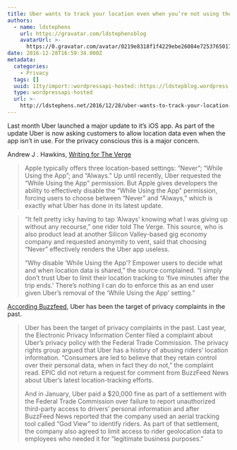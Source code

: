 ```yaml
---
title: Uber wants to track your location even when you’re not using the app
authors:
  - name: ldstephens
    url: https://gravatar.com/ldstephensblog
    avatarUrl: >-
      https://0.gravatar.com/avatar/0219e8318f1f4229ebe26084e7253765017f43ca0c631be37dc6d0b8ad6e40a4?s=96&d=identicon&r=G
date: 2016-12-28T16:59:34.000Z
metadata:
  categories:
    - Privacy
  tags: []
  uuid: 11ty/import::wordpressapi-hosted::https://ldstepblog.wordpress.com/?p=49
  type: wordpressapi-hosted
  url: >-
    http://ldstephens.net/2016/12/28/uber-wants-to-track-your-location-even-when-youre-not-using-the-app/
---
```

Last month Uber launched a major update to it’s iOS app. As part of the update Uber is now asking customers to allow location data even when the app isn’t in use. For the privacy conscious this is a major concern.

Andrew J . Hawkins, [Writing for The Verge](http://www.theverge.com/2016/11/30/13763714/uber-location-data-tracking-app-privacy-ios-android)

> Apple typically offers three location-based settings: “Never”; “While Using the App”; and “Always.” Up until recently, Uber requested the “While Using the App” permission. But Apple gives developers the ability to effectively disable the “While Using the App” permission, forcing users to choose between “Never” and “Always,” which is exactly what Uber has done in its latest update.

> “It felt pretty icky having to tap ‘Always’ knowing what I was giving up without any recourse,” one rider told The Verge. This source, who is also product lead at another Silicon Valley-based gig economy company and requested anonymity to vent, said that choosing “Never” effectively renders the Uber app useless.
> 
> “Why disable ‘While Using the App’? Empower users to decide what and when location data is shared,” the source complained. “I simply don’t trust Uber to limit their location tracking to ‘five minutes after the trip ends.’ There’s nothing I can do to enforce this as an end user given Uber’s removal of the ‘While Using the App’ setting.”

[According Buzzfeed](https://www.buzzfeed.com/priya/eff-wants-uber-to-stop-tracking-users-after-rides-end?utm_term=.kl5Mj8vPO#.qvay70bJ6), Uber has been the target of privacy complaints in the past.

> Uber has been the target of privacy complaints in the past. Last year, the Electronic Privacy Information Center filed a complaint about Uber’s privacy policy with the Federal Trade Commission. The privacy rights group argued that Uber has a history of abusing riders’ location information. “Consumers are led to believe that they retain control over their personal data, when in fact they do not,” the complaint read. EPIC did not return a request for comment from BuzzFeed News about Uber’s latest location-tracking efforts.
> 
> And in January, Uber paid a $20,000 fine as part of a settlement with the Federal Trade Commission over failure to report unauthorized third-party access to drivers’ personal information and after BuzzFeed News reported that the company used an aerial tracking tool called “God View” to identify riders. As part of that settlement, the company also agreed to limit access to rider geolocation data to employees who needed it for “legitimate business purposes.”